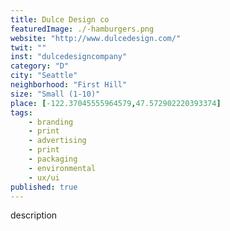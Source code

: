 ```yaml
---
title: Dulce Design co
featuredImage: ./-hamburgers.png
website: "http://www.dulcedesign.com/"
twit: ""
inst: "dulcedesigncompany"
category: "D"
city: "Seattle"
neighborhood: "First Hill"
size: "Small (1-10)"
place: [-122.37045555964579,47.572902220393374]
tags:
    - branding
    - print
    - advertising
    - print
    - packaging
    - environmental
    - ux/ui
published: true
---
```


description
